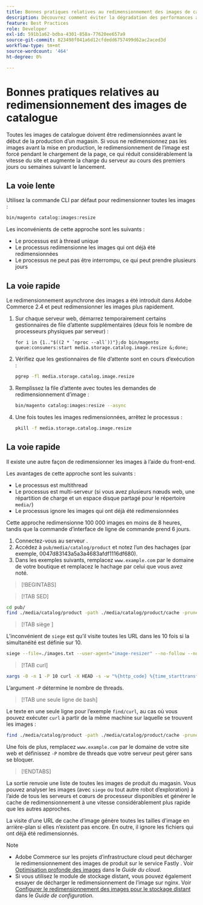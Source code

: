 ```yaml
---
title: Bonnes pratiques relatives au redimensionnement des images de catalogue
description: Découvrez comment éviter la dégradation des performances avant le lancement en production de votre site Adobe Commerce.
feature: Best Practices
role: Developer
exl-id: 591b1a62-bdba-4301-858a-77620ee657a9
source-git-commit: 823498f041a6d12cfdedd6757499d62ac2aced3d
workflow-type: tm+mt
source-wordcount: '464'
ht-degree: 0%

---
```


# Bonnes pratiques relatives au redimensionnement des images de catalogue

Toutes les images de catalogue doivent être redimensionnées avant le début de la production d’un magasin. Si vous ne redimensionnez pas les images avant la mise en production, le redimensionnement de l’image est forcé pendant le chargement de la page, ce qui réduit considérablement la vitesse du site et augmente la charge du serveur au cours des premiers jours ou semaines suivant le lancement.

## La voie lente

Utilisez la commande CLI par défaut pour redimensionner toutes les images :

```bash
bin/magento catalog:images:resize
```

Les inconvénients de cette approche sont les suivants :

- Le processus est à thread unique
- Le processus redimensionne les images qui ont déjà été redimensionnées
- Le processus ne peut pas être interrompu, ce qui peut prendre plusieurs jours

## La voie rapide

Le redimensionnement asynchrone des images a été introduit dans Adobe Commerce 2.4 et peut redimensionner les images plus rapidement.

1. Sur chaque serveur web, démarrez temporairement certains gestionnaires de file d’attente supplémentaires (deux fois le nombre de processeurs physiques par serveur) :

   ```bsh
   for i in {1.."$((2 * `nproc --all`))"};do bin/magento queue:consumers:start media.storage.catalog.image.resize &;done;
   ```

1. Vérifiez que les gestionnaires de file d’attente sont en cours d’exécution :

   ```bash
   pgrep -fl media.storage.catalog.image.resize
   ```

1. Remplissez la file d’attente avec toutes les demandes de redimensionnement d’image :

   ```bash
   bin/magento catalog:images:resize --async
   ```

1. Une fois toutes les images redimensionnées, arrêtez le processus :

   ```bash
   pkill -f media.storage.catalog.image.resize
   ```

## La voie rapide

Il existe une autre façon de redimensionner les images à l’aide du front-end.

Les avantages de cette approche sont les suivants :

- Le processus est multithread
- Le processus est multi-serveur (si vous avez plusieurs nœuds web, une répartition de charge et un espace disque partagé pour le répertoire `media/`)
- Le processus ignore les images qui ont déjà été redimensionnées

Cette approche redimensionne 100 000 images en moins de 8 heures, tandis que la commande d’interface de ligne de commande prend 6 jours.

1. Connectez-vous au serveur .
1. Accédez à `pub/media/catalog/product` et notez l’un des hachages (par exemple, 0047d83143a5a3a4683afdf1116df680).
1. Dans les exemples suivants, remplacez `www.example.com` par le domaine de votre boutique et remplacez le hachage par celui que vous avez noté.

>[!BEGINTABS]

>[!TAB SED]

```bash
cd pub/
find ./media/catalog/product -path ./media/catalog/product/cache -prune -o -type f -print | sed 's~./media/catalog/product/~https://www.example.com/media/catalog/product/cache/0047d83143a5a3a4683afdf1116df680/~g' > images.txt
```

>[!TAB  siège ]

L’inconvénient de `siege` est qu’il visite toutes les URL dans les 10 fois si la simultanéité est définie sur 10.

```bash
siege --file=./images.txt --user-agent="image-resizer" --no-follow --no-parser --concurrent=10 --reps=once
```

>[!TAB curl]

```bash
xargs -0 -n 1 -P 10 curl -X HEAD -s -w "%{http_code} %{time_starttransfer} %{url_effective}\n" < <(tr \\n \\0 <images.txt)
```

L’argument `-P` détermine le nombre de threads.

>[!TAB une seule ligne de bash]

Le texte en une seule ligne pour l’exemple `find/curl`, au cas où vous pouvez exécuter `curl` à partir de la même machine sur laquelle se trouvent les images :

```bash
find ./media/catalog/product -path ./media/catalog/product/cache -prune -o -type f -print | sed 's~./media/catalog/product/~https://www.example.com/media/catalog/product/cache/0047d83143a5a3a4683afdf1116df680/~g' | xargs -n 1 -P 10 curl -X HEAD -s -w "%{http_code} %{time_starttransfer} %{url_effective}\n"
```

Une fois de plus, remplacez `www.example.com` par le domaine de votre site web et définissez `-P` nombre de threads que votre serveur peut gérer sans se bloquer.

>[!ENDTABS]

La sortie renvoie une liste de toutes les images de produit du magasin. Vous pouvez analyser les images (avec `siege` ou tout autre robot d’exploration) à l’aide de tous les serveurs et cœurs de processeur disponibles et générer le cache de redimensionnement à une vitesse considérablement plus rapide que les autres approches.

La visite d’une URL de cache d’image génère toutes les tailles d’image en arrière-plan si elles n’existent pas encore. En outre, il ignore les fichiers qui ont déjà été redimensionnés.

>[!NOTE]
>
>- Adobe Commerce sur les projets d’infrastructure cloud peut décharger le redimensionnement des images de produit sur le service Fastly . Voir [Optimisation profonde des images](https://experienceleague.adobe.com/docs/commerce-cloud-service/user-guide/cdn/fastly-image-optimization.html?lang=en#deep-image-optimization) dans le _Guide du cloud_.
>- Si vous utilisez le module de stockage distant, vous pouvez également essayer de décharger le redimensionnement de l’image sur nginx. Voir [Configurer le redimensionnement des images pour le stockage distant](https://experienceleague.adobe.com/docs/commerce-operations/configuration-guide/storage/remote-storage/remote-storage-image-resize.html) dans le _Guide de configuration_.
